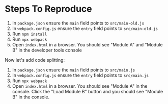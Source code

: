 # Steps To Reproduce

1. In `package.json` ensure the `main` field points to `src/main-old.js`
2. In `webpack.config.js` ensure the `entry` field points to `src/main-old.js`
3. Run `npm install`
4. Run `npx webpack`
5. Open `index.html` in a browser. You should see "Module A" and "Module B" in the developer tools console

Now let's add code splitting:

1. In `package.json` ensure the `main` field points to `src/main.js`
2. In `webpack.config.js` ensure the `entry` field points to `src/main.js`
3. Run `npx webpack`
4. Open `index.html` in a browser. You should see "Module A" in the console. Click the "Load Module B" button and you should see "Module B" in the console.

